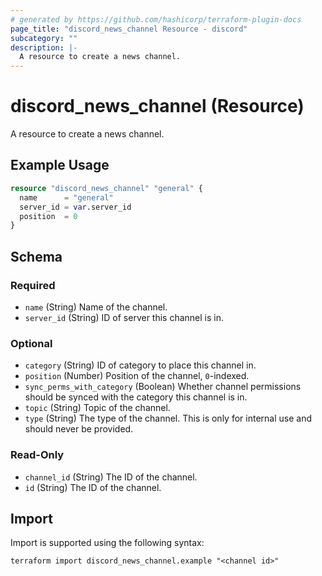 ```yaml
---
# generated by https://github.com/hashicorp/terraform-plugin-docs
page_title: "discord_news_channel Resource - discord"
subcategory: ""
description: |-
  A resource to create a news channel.
---
```


# discord_news_channel (Resource)

A resource to create a news channel.

## Example Usage

```terraform
resource "discord_news_channel" "general" {
  name      = "general"
  server_id = var.server_id
  position  = 0
}
```

<!-- schema generated by tfplugindocs -->
## Schema

### Required

- `name` (String) Name of the channel.
- `server_id` (String) ID of server this channel is in.

### Optional

- `category` (String) ID of category to place this channel in.
- `position` (Number) Position of the channel, `0`-indexed.
- `sync_perms_with_category` (Boolean) Whether channel permissions should be synced with the category this channel is in.
- `topic` (String) Topic of the channel.
- `type` (String) The type of the channel. This is only for internal use and should never be provided.

### Read-Only

- `channel_id` (String) The ID of the channel.
- `id` (String) The ID of the channel.

## Import

Import is supported using the following syntax:

```shell
terraform import discord_news_channel.example "<channel id>"
```
